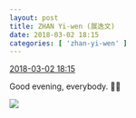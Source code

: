 ```yaml
---
layout: post
title: ZHAN Yi-wen (展逸文)
date: 2018-03-02 18:15
categories: [ 'zhan-yi-wen' ]
---
```


<div class="weibo-info">
  <a href="https://weibo.com/6108090526/G5x4GfXsf">2018-03-02 18:15</a>
</div>

Good evening, everybody. :city_sunrise::smiley:

<!-- more -->

<a href="//wx3.sinaimg.cn/mw690/006FmVn8ly1foyn1rr6lxj30qo0qon0m.jpg">
  <img class="weibo-pic-preview" src="//wx3.sinaimg.cn/orj360/006FmVn8ly1foyn1rr6lxj30qo0qon0m.jpg" />
</a>

